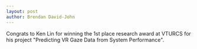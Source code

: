 ```yaml
---
layout: post
author: Brendan David-John
---
```


Congrats to Ken Lin for winning the 1st place research award at VTURCS for his project "Predicting VR Gaze Data from System Performance".